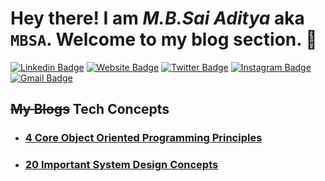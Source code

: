 # Hey there! I am *M.B.Sai Aditya* aka `MBSA`. Welcome to my blog section. 👋
[![Linkedin Badge](https://img.shields.io/badge/-mbsaiaditya-blue?style=flat&logo=Linkedin&logoColor=white&link=https://www.linkedin.com/in/mbsaiaditya/)](https://www.linkedin.com/in/mbsaiaditya/)
[![Website Badge](https://img.shields.io/badge/-mbsaiaditya.in-47CCCC?style=flat&logo=Google-Chrome&logoColor=white&link=https://jessicalim.me)](https://mbsaiaditya.in)
[![Twitter Badge](https://img.shields.io/badge/-@mbsaiaditya-1ca0f1?style=flat&labelColor=1ca0f1&logo=twitter&logoColor=white&link=https://twitter.com/_jesslim)](https://twitter.com/mbsaiaditya)
[![Instagram Badge](https://img.shields.io/badge/-@mbsaiaditya-purple?style=flat&logo=instagram&logoColor=white&link=https://instagram.com/https://www.instagram.com/mbsaiaditya/)](https://instagram.com/mbsaiaditya)
[![Gmail Badge](https://img.shields.io/badge/-mbsaiaditya-c14438?style=flat&logo=Gmail&logoColor=white&link=mailto:jessicalim813@gmail.com)](mailto:mbsaiaditya@gmail.com)

## ~~My Blogs~~ Tech Concepts

- ### [**4 Core Object Oriented Programming Principles**](/blogs/4-core-oops-principles/)
- ### [**20 Important System Design Concepts**](/blogs/20-important-system-design-concepts/)
<!-- - ### [**Proxy and Reverse Proxy Servers**](/proxy-reverse-proxy-servers/) -->

<!-- [**Greyfeathers pvt ltd.**](https://www.kpn.com/) • Internship \
Languages & Technologies: `Python`, `FastAPI`, `MongoDB`, `AWS`, `GCP` \ -->



